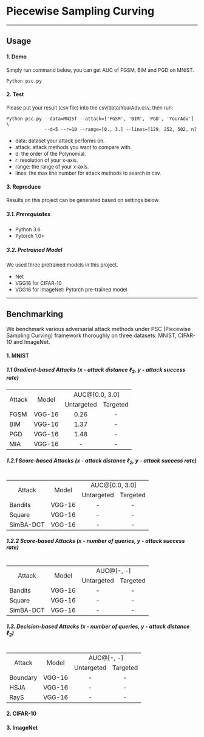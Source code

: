 # Piecewise Sampling Curving

---
## Usage

#### 1. Demo
<font size=2>Simply run command below, you can get AUC of FGSM, BIM and PGD on MNIST.</font>
```
Python psc.py
```

#### 2. Test
<font size=2>Please put your result (csv file) into the csv/data/YourAdv.csv, then run:</font>
```
Python psc.py --data=MNIST --attack=['FGSM', 'BIM', 'PGD', 'YourAdv'] \
              --d=5 --r=10 --range=[0., 3.] --lines=[129, 252, 502, n]
```
* <font size=2> data: dataset your attack performs on. </font>
* <font size=2> attack: attack methods you want to compare with. </font>
* <font size=2> d: the order of the Polynomial. </font>
* <font size=2> r: resolution of your x-axis. </font>
* <font size=2> range: the range of your x-axis. </font>
* <font size=2> lines: the max line number for attack methods to search in csv. </font>

#### 3. Reproduce
<font size=2>Results on this project can be generated based on settings below.</font>

##### 3.1. Prerequisites
* <font size=2> Python 3.6 </font>
* <font size=2> Pytorch 1.0+ </font>

##### 3.2. Pretrained Model
<font size=2> We used three pretrained models in this project.</font>
* <font size=2> Net </font>
* <font size=2> VGG16 for CIFAR-10 </font>
* <font size=2> VGG16 for ImageNet: Pytorch pre-trained model </font>

---
## Benchmarking

We benchmark various adversarial attack methods under PSC (Piecewise Sampling Curving) framework thoroughly on three datasets: MNIST, CIFAR-10 and ImageNet.

#### 1. MNIST
##### 1.1 Gradient-based Attacks (x - attack distance $\ell_2$, y - attack success rate)
<table>
    <tr>
        <td rowspan='2' style="text-align:center">Attack</td>
        <td rowspan='2' style="text-align:center">Model</td>
        <td colspan='2' style="text-align:center">AUC@[0.0, 3.0]</td>
    </tr>
    <tr>
        <td style="text-align:center">Untargeted</td>
        <td style="text-align:center">Targeted</td>
    </tr>
    <tr>
        <td style="text-align:left">FGSM</td>
        <td style="text-align:center">VGG-16</td>
        <td style="text-align:center">0.26</td>
        <td style="text-align:center">-</td>
    </tr>
    <tr>
        <td style="text-align:left">BIM</td>
        <td style="text-align:center">VGG-16</td>
        <td style="text-align:center">1.37</td>
        <td style="text-align:center">-</td>
    </tr>
    <tr>
        <td style="text-align:left">PGD</td>
        <td style="text-align:center">VGG-16</td>
        <td style="text-align:center">1.48</td>
        <td style="text-align:center">-</td>
    </tr>
    <tr>
        <td style="text-align:left">MIA</td>
        <td style="text-align:center">VGG-16</td>
        <td style="text-align:center">-</td>
        <td style="text-align:center">-</td>
    </tr>
<table>

##### 1.2.1 Score-based Attacks (x - attack distance $\ell_2$, y - attack success rate)
<table>
    <tr>
        <td rowspan='2' style="text-align:center">Attack</td>
        <td rowspan='2' style="text-align:center">Model</td>
        <td colspan='2' style="text-align:center">AUC@[0.0, 3.0]</td>
    </tr>
    <tr>
        <td style="text-align:center">Untargeted</td>
        <td style="text-align:center">Targeted</td>
    </tr>
    <tr>
        <td style="text-align:left">Bandits</td>
        <td style="text-align:center">VGG-16</td>
        <td style="text-align:center">-</td>
        <td style="text-align:center">-</td>
    </tr>
    <tr>
        <td style="text-align:left">Square</td>
        <td style="text-align:center">VGG-16</td>
        <td style="text-align:center">-</td>
        <td style="text-align:center">-</td>
    </tr>
    <tr>
        <td style="text-align:left">SimBA-DCT</td>
        <td style="text-align:center">VGG-16</td>
        <td style="text-align:center">-</td>
        <td style="text-align:center">-</td>
    </tr>
<table>

##### 1.2.2 Score-based Attacks (x - number of queries, y - attack success rate)
<table>
    <tr>
        <td rowspan='2' style="text-align:center">Attack</td>
        <td rowspan='2' style="text-align:center">Model</td>
        <td colspan='2' style="text-align:center">AUC@[-, -]</td>
    </tr>
    <tr>
        <td style="text-align:center">Untargeted</td>
        <td style="text-align:center">Targeted</td>
    </tr>
    <tr>
        <td style="text-align:left">Bandits</td>
        <td style="text-align:center">VGG-16</td>
        <td style="text-align:center">-</td>
        <td style="text-align:center">-</td>
    </tr>
    <tr>
        <td style="text-align:left">Square</td>
        <td style="text-align:center">VGG-16</td>
        <td style="text-align:center">-</td>
        <td style="text-align:center">-</td>
    </tr>
    <tr>
        <td style="text-align:left">SimBA-DCT</td>
        <td style="text-align:center">VGG-16</td>
        <td style="text-align:center">-</td>
        <td style="text-align:center">-</td>
    </tr>
<table>

##### 1.3. Decision-based Attacks (x - number of queries, y - attack distance $\ell_2$)
<table>
    <tr>
        <td rowspan='2' style="text-align:center">Attack</td>
        <td rowspan='2' style="text-align:center">Model</td>
        <td colspan='2' style="text-align:center">AUC@[-, -]</td>
    </tr>
    <tr>
        <td style="text-align:center">Untargeted</td>
        <td style="text-align:center">Targeted</td>
    </tr>
    <tr>
        <td style="text-align:left">Boundary</td>
        <td style="text-align:center">VGG-16</td>
        <td style="text-align:center">-</td>
        <td style="text-align:center">-</td>
    </tr>
    <tr>
        <td style="text-align:left">HSJA</td>
        <td style="text-align:center">VGG-16</td>
        <td style="text-align:center">-</td>
        <td style="text-align:center">-</td>
    </tr>
    <tr>
        <td style="text-align:left">RayS</td>
        <td style="text-align:center">VGG-16</td>
        <td style="text-align:center">-</td>
        <td style="text-align:center">-</td>
    </tr>
<table>

#### 2. CIFAR-10

#### 3. ImageNet

